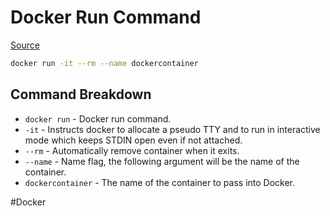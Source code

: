 # Docker Run Command

[Source](https://docs.docker.com/engine/reference/commandline/run/)

```bash
docker run -it --rm --name dockercontainer
```

## Command Breakdown

- `docker run` - Docker run command.
- `-it` - Instructs docker to allocate a pseudo TTY and to run in interactive mode which keeps STDIN open even if not attached.
- `--rm` - Automatically remove container when it exits.
- `--name` - Name flag, the following argument will be the name of the container.
- `dockercontainer` - The name of the container to pass into Docker.

#Docker